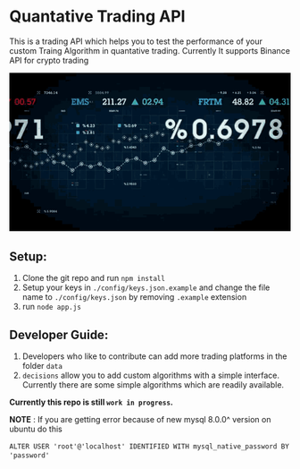 # Quantative Trading API
This is a trading API which helps you to test the performance of your custom Traing Algorithm in quantative trading. Currently It supports Binance API for crypto trading


![alt](public/images/trading.gif)


## Setup:
1. Clone the git repo and run ```npm install```
2. Setup your keys in ```./config/keys.json.example``` and change the file name to  ```./config/keys.json``` by removing ```.example``` extension
3. run ```node app.js```

## Developer Guide:
1. Developers who like to contribute can add more trading platforms in the folder ```data```
2. ```decisions``` allow you to add custom algorithms with a simple interface. Currently there are some simple algorithms which are readily available. 

__Currently this repo is still ```work in progress```.__

__NOTE__ : If you are getting error because of new mysql 8.0.0^ version on ubuntu do this

``` mysql
ALTER USER 'root'@'localhost' IDENTIFIED WITH mysql_native_password BY 'password'
```


